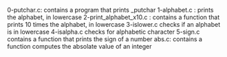 0-putchar.c: contains a program that prints _putchar
1-alphabet.c : prints the alphabet, in lowercase
2-print_alphabet_x10.c : contains a function that prints 10 times the alphabet, in lowercase
3-islower.c checks if an alphabet is in lowercase
4-isalpha.c checks for alphabetic character
5-sign.c contains a function that prints the sign of a number
abs.c: contains a function computes the absolate value of an integer
